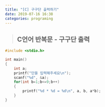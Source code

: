 ```yaml
---
title: "[C] 구구단 출력하기"
date: 2019-07-16 16:38
categories: programing
---
```

> ## C언어 반복문 - 구구단 출력

```C
#include <stdio.h>

int main()
{
	int a;
	printf("단을 입력해주세요\n");
	scanf("%d", &a);
	for(int b=1;b<=9;b++)
	{
		printf("%d * %d = %d\n", a, b, a*b);
	}
}
```